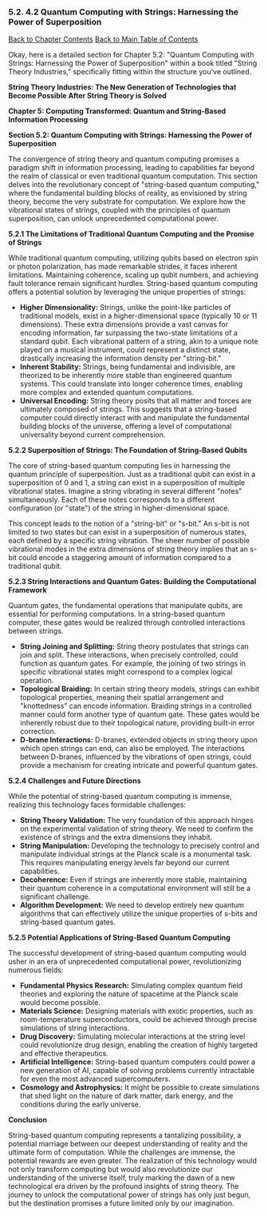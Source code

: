 ### 5.2. 4.2 Quantum Computing with Strings: Harnessing the Power of Superposition

[Back to Chapter Contents](#chapter-5-contents)
[Back to Main Table of Contents](#table-of-contents)

Okay, here is a detailed section for Chapter 5.2: "Quantum Computing with Strings: Harnessing the Power of Superposition" within a book titled "String Theory Industries," specifically fitting within the structure you've outlined.

**String Theory Industries: The New Generation of Technologies that Become Possible After String Theory is Solved**

**Chapter 5: Computing Transformed: Quantum and String-Based Information Processing**

**Section 5.2: Quantum Computing with Strings: Harnessing the Power of Superposition**

The convergence of string theory and quantum computing promises a paradigm shift in information processing, leading to capabilities far beyond the realm of classical or even traditional quantum computation. This section delves into the revolutionary concept of "string-based quantum computing," where the fundamental building blocks of reality, as envisioned by string theory, become the very substrate for computation. We explore how the vibrational states of strings, coupled with the principles of quantum superposition, can unlock unprecedented computational power.

**5.2.1 The Limitations of Traditional Quantum Computing and the Promise of Strings**

While traditional quantum computing, utilizing qubits based on electron spin or photon polarization, has made remarkable strides, it faces inherent limitations. Maintaining coherence, scaling up qubit numbers, and achieving fault tolerance remain significant hurdles. String-based quantum computing offers a potential solution by leveraging the unique properties of strings:

*   **Higher Dimensionality:** Strings, unlike the point-like particles of traditional models, exist in a higher-dimensional space (typically 10 or 11 dimensions). These extra dimensions provide a vast canvas for encoding information, far surpassing the two-state limitations of a standard qubit. Each vibrational pattern of a string, akin to a unique note played on a musical instrument, could represent a distinct state, drastically increasing the information density per "string-bit."
*   **Inherent Stability:**  Strings, being fundamental and indivisible, are theorized to be inherently more stable than engineered quantum systems. This could translate into longer coherence times, enabling more complex and extended quantum computations.
*   **Universal Encoding:** String theory posits that all matter and forces are ultimately composed of strings. This suggests that a string-based computer could directly interact with and manipulate the fundamental building blocks of the universe, offering a level of computational universality beyond current comprehension.

**5.2.2 Superposition of Strings: The Foundation of String-Based Qubits**

The core of string-based quantum computing lies in harnessing the quantum principle of superposition. Just as a traditional qubit can exist in a superposition of 0 and 1, a string can exist in a superposition of multiple vibrational states. Imagine a string vibrating in several different "notes" simultaneously. Each of these notes corresponds to a different configuration (or "state") of the string in higher-dimensional space.

This concept leads to the notion of a "string-bit" or "s-bit." An s-bit is not limited to two states but can exist in a superposition of numerous states, each defined by a specific string vibration. The sheer number of possible vibrational modes in the extra dimensions of string theory implies that an s-bit could encode a staggering amount of information compared to a traditional qubit.

**5.2.3 String Interactions and Quantum Gates: Building the Computational Framework**

Quantum gates, the fundamental operations that manipulate qubits, are essential for performing computations. In a string-based quantum computer, these gates would be realized through controlled interactions between strings.

*   **String Joining and Splitting:** String theory postulates that strings can join and split. These interactions, when precisely controlled, could function as quantum gates. For example, the joining of two strings in specific vibrational states might correspond to a complex logical operation.
*   **Topological Braiding:**  In certain string theory models, strings can exhibit topological properties, meaning their spatial arrangement and "knottedness" can encode information. Braiding strings in a controlled manner could form another type of quantum gate. These gates would be inherently robust due to their topological nature, providing built-in error correction.
*   **D-brane Interactions:** D-branes, extended objects in string theory upon which open strings can end, can also be employed. The interactions between D-branes, influenced by the vibrations of open strings, could provide a mechanism for creating intricate and powerful quantum gates.

**5.2.4 Challenges and Future Directions**

While the potential of string-based quantum computing is immense, realizing this technology faces formidable challenges:

*   **String Theory Validation:**  The very foundation of this approach hinges on the experimental validation of string theory. We need to confirm the existence of strings and the extra dimensions they inhabit.
*   **String Manipulation:**  Developing the technology to precisely control and manipulate individual strings at the Planck scale is a monumental task. This requires manipulating energy levels far beyond our current capabilities.
*   **Decoherence:** Even if strings are inherently more stable, maintaining their quantum coherence in a computational environment will still be a significant challenge.
*   **Algorithm Development:**  We need to develop entirely new quantum algorithms that can effectively utilize the unique properties of s-bits and string-based quantum gates.

**5.2.5 Potential Applications of String-Based Quantum Computing**

The successful development of string-based quantum computing would usher in an era of unprecedented computational power, revolutionizing numerous fields:

*   **Fundamental Physics Research:**  Simulating complex quantum field theories and exploring the nature of spacetime at the Planck scale would become possible.
*   **Materials Science:** Designing materials with exotic properties, such as room-temperature superconductors, could be achieved through precise simulations of string interactions.
*   **Drug Discovery:**  Simulating molecular interactions at the string level could revolutionize drug design, enabling the creation of highly targeted and effective therapeutics.
*   **Artificial Intelligence:**  String-based quantum computers could power a new generation of AI, capable of solving problems currently intractable for even the most advanced supercomputers.
*   **Cosmology and Astrophysics:** It might be possible to create simulations that shed light on the nature of dark matter, dark energy, and the conditions during the early universe.

**Conclusion**

String-based quantum computing represents a tantalizing possibility, a potential marriage between our deepest understanding of reality and the ultimate form of computation. While the challenges are immense, the potential rewards are even greater. The realization of this technology would not only transform computing but would also revolutionize our understanding of the universe itself, truly marking the dawn of a new technological era driven by the profound insights of string theory. The journey to unlock the computational power of strings has only just begun, but the destination promises a future limited only by our imagination.


<a id='chapter-5-3'></a>

